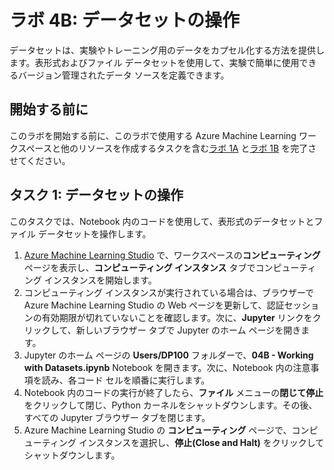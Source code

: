 ﻿# ラボ 4B: データセットの操作

データセットは、実験やトレーニング用のデータをカプセル化する方法を提供します。表形式およびファイル データセットを使用して、実験で簡単に使用できるバージョン管理されたデータ ソースを定義できます。

## 開始する前に

このラボを開始する前に、このラボで使用する Azure Machine Learning ワークスペースと他のリソースを作成するタスクを含む[ラボ 1A](Lab01A.md) と[ラボ 1B](Lab01B.md) を完了させてください。

## タスク 1: データセットの操作

このタスクでは、Notebook 内のコードを使用して、表形式のデータセットとファイル データセットを操作します。

1. [Azure Machine Learning Studio](https://ml.azure.com) で、ワークスペースの**コンピューティング** ページを表示し、**コンピューティング インスタンス** タブでコンピューティング インスタンスを開始します。
2. コンピューティング インスタンスが実行されている場合は、ブラウザーで Azure Machine Learning Studio の Web ページを更新して、認証セッションの有効期限が切れていないことを確認します。次に、**Jupyter** リンクをクリックして、新しいブラウザー タブで Jupyter のホーム ページを開きます。
3. Jupyter のホーム ページの **Users/DP100** フォルダーで、**04B - Working with Datasets.ipynb** Notebook を開きます。次に、Notebook 内の注意事項を読み、各コード セルを順番に実行します。
4. Notebook 内のコードの実行が終了したら、**ファイル** メニューの**閉じて停止**をクリックして閉じ、Python カーネルをシャットダウンします。その後、すべての Jupyter ブラウザー タブを閉じます。
5. Azure Machine Learning Studio の **コンピューティング** ページで、コンピューティング インスタンスを選択し、**停止(Close and Halt)** をクリックしてシャットダウンします。

